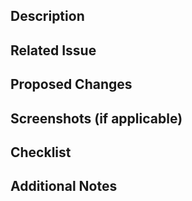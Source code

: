 ## Description
<!-- Describe the purpose of this pull request and provide an overview of the changes. -->

## Related Issue
<!-- If this PR addresses any existing issues, reference them here using GitHub's linking syntax (e.g., #123). -->

## Proposed Changes
<!-- Provide a detailed description of the changes introduced by this PR. -->

## Screenshots (if applicable)
<!-- If the changes include any UI/UX modifications, provide screenshots or GIFs to demonstrate them. -->

## Checklist
<!-- 
Ensure that you've completed the following tasks before submitting the PR:
- [ ] Code follows the project's style guidelines.
- [ ] Tests have been added or updated to cover the changes.
- [ ] Documentation has been updated if necessary.
- [ ] All tests pass successfully.
- [ ] The PR title is clear and descriptive.
-->

## Additional Notes
<!-- Add any additional notes or context that might be helpful for reviewers. -->
